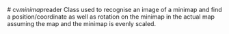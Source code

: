 #   c v _ m i n i m a p _ r e a d e r  
  
 C l a s s   u s e d   t o   r e c o g n i s e   a n   i m a g e   o f   a   m i n i m a p   a n d   f i n d   a     p o s i t i o n / c o o r d i n a t e   a s   w e l l   a s   r o t a t i o n   o n   t h e   m i n i m a p   i n   t h e   a c t u a l   m a p   a s s u m i n g   t h e   m a p   a n d   t h e   m i n i m a p   i s   e v e n l y   s c a l e d .  
  
 